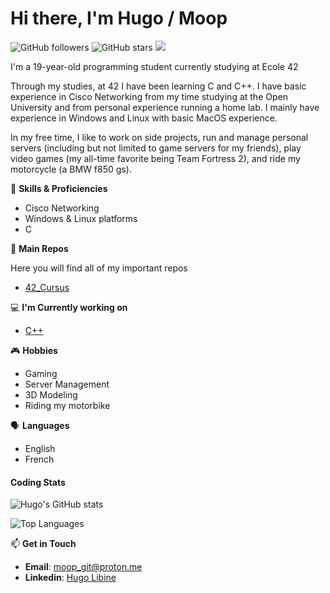 # Hi there, I'm Hugo / Moop
![GitHub followers](https://img.shields.io/github/followers/moop250?label=Follow&color=red&style=flat-square) ![GitHub stars](https://img.shields.io/github/stars/moop250?style=flat-square&color=yellow) ![](https://komarev.com/ghpvc/?username=moop250&style=flat-square)

I'm a 19-year-old programming student currently studying at Ecole 42

Through my studies, at 42 I have been learning C and C++. I have basic experience in Cisco Networking from my time studying at the Open University and from personal experience running a home lab. I mainly have experience in Windows and Linux with basic MacOS experience.

In my free time, I like to work on side projects, run and manage personal servers (including but not limited to game servers for my friends), play video games (my all-time favorite being Team Fortress 2), and ride my motorcycle (a BMW f850 gs).

💼 **Skills & Proficiencies**
* Cisco Networking
* Windows & Linux platforms
* C

📁 **Main Repos**

Here you will find all of my important repos

* [42_Cursus](https://github.com/moop250/42_Repo)

💻 **I'm Currently working on**

* [C++](https://github.com/moop250/42_Cpp)

🎮 **Hobbies**
* Gaming
* Server Management
* 3D Modeling
* Riding my motorbike

🗣️ **Languages**
* English
* French

#### Coding Stats

![Hugo's GitHub stats](https://github-readme-stats.vercel.app/api?username=moop250&show_icons=true&theme=dark)

![Top Languages](https://github-readme-stats.vercel.app/api/top-langs/?username=moop250&layout=compact&theme=dark)

📫 **Get in Touch**

- **Email**: [moop_git@proton.me](moop_git@proton.me)
- **Linkedin**: [Hugo Libine](https://www.linkedin.com/in/hugo-libine/)
